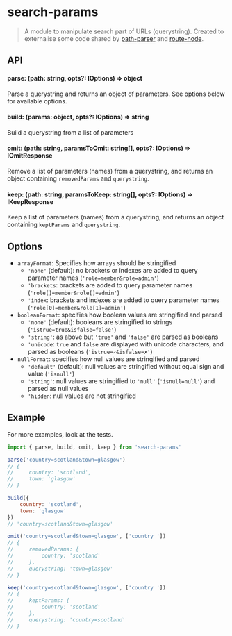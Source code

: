 # search-params

> A module to manipulate search part of URLs (querystring). Created to externalise some code shared by [path-parser](troch/path-parser) and [route-node](troch/route-node).

## API

#### parse: (path: string, opts?: IOptions) => object

Parse a querystring and returns an object of parameters. See options below for available options.

#### build: (params: object, opts?: IOptions) => string

Build a querystring from a list of parameters

#### omit: (path: string, paramsToOmit: string[], opts?: IOptions) => IOmitResponse

Remove a list of parameters (names) from a querystring, and returns an object containing `removedParams` and `querystring`.

#### keep: (path: string, paramsToKeep: string[], opts?: IOptions) => IKeepResponse

Keep a list of parameters (names) from a querystring, and returns an object containing `keptParams` and `querystring`.

## Options

- `arrayFormat`: Specifies how arrays should be stringified
    - `'none'` (default): no brackets or indexes are added to query parameter names (`'role=member&role=admin'`)
    - `'brackets`: brackets are added to query parameter names (`'role[]=member&role[]=admin'`)
    - `'index`: brackets and indexes are added to query parameter names (`'role[0]=member&role[1]=admin'`)
- `booleanFormat`: specifies how boolean values are stringified and parsed
    - `'none'` (default): booleans are stringified to strings (`'istrue=true&isfalse=false'`)
    - `'string'`: as above but `'true'` and `'false'` are parsed as booleans
    - `'unicode`: `true` and `false` are displayed with unicode characters, and parsed as booleans (`'istrue=✓&isfalse=✗'`)
- `nullFormat`: specifies how null values are stringified and parsed
    - `'default'` (default): null values are stringified without equal sign and value (`'isnull'`)
    - `'string'`: null values are stringified to `'null'` (`'isnull=null'`) and parsed as null values
    - `'hidden`: null values are not stringified

## Example

For more examples, look at the tests.

```js
import { parse, build, omit, keep } from 'search-params'

parse('country=scotland&town=glasgow')
// {
//     country: 'scotland',
//     town: 'glasgow'
// }

build({
    country: 'scotland',
    town: 'glasgow'
})
// 'country=scotland&town=glasgow'

omit('country=scotland&town=glasgow', ['country '])
// {
//     removedParams: {
//         country: 'scotland'
//     },
//     querystring: 'town=glasgow'
// }

keep('country=scotland&town=glasgow', ['country '])
// {
//     keptParams: {
//         country: 'scotland'
//     },
//     querystring: 'country=scotland'
// }
```
